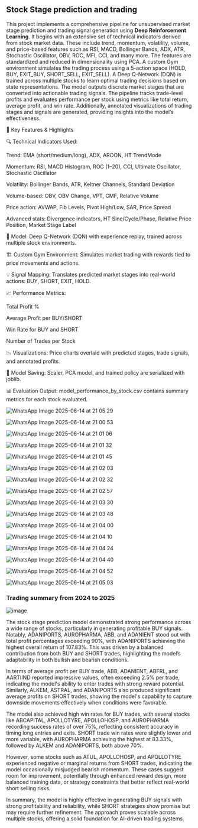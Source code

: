 ## Stock Stage prediction and trading

This project implements a comprehensive pipeline for unsupervised market stage prediction and trading signal generation using **Deep Reinforcement Learning**. It begins with an extensive set of technical indicators derived from stock market data. These include trend, momentum, volatility, volume, and price-based features such as RSI, MACD, Bollinger Bands, ADX, ATR, Stochastic Oscillator, OBV, ROC, MFI, CCI, and many more. The features are standardized and reduced in dimensionality using PCA. A custom  Gym environment simulates the trading process using a 5-action space (HOLD, BUY, EXIT_BUY, SHORT_SELL, EXIT_SELL). A Deep Q-Network (DQN) is trained across multiple stocks to learn optimal trading decisions based on state representations. The model outputs discrete market stages that are converted into actionable trading signals. The pipeline tracks trade-level profits and evaluates performance per stock using metrics like total return, average profit, and win rate. Additionally, annotated visualizations of trading stages and signals are generated, providing insights into the model’s effectiveness.

📌 Key Features & Highlights

🔍 Technical Indicators Used:

Trend: EMA (short/medium/long), ADX, AROON, HT TrendMode

Momentum: RSI, MACD Histogram, ROC (1–20), CCI, Ultimate Oscillator, Stochastic Oscillator

Volatility: Bollinger Bands, ATR, Keltner Channels, Standard Deviation

Volume-based: OBV, OBV Change, VPT, CMF, Relative Volume

Price action: AVWAP, Fib Levels, Pivot High/Low, SAR, Price Spread

Advanced stats: Divergence indicators, HT Sine/Cycle/Phase, Relative Price Position, Market Stage Label

🧠 Model: Deep Q-Network (DQN) with experience replay, trained across multiple stock environments.

🏗️ Custom Gym Environment: Simulates market trading with rewards tied to price movements and actions.

💡 Signal Mapping: Translates predicted market stages into real-world actions: BUY, SHORT, EXIT, HOLD.

📈 Performance Metrics:

Total Profit %

Average Profit per BUY/SHORT

Win Rate for BUY and SHORT

Number of Trades per Stock

📉 Visualizations: Price charts overlaid with predicted stages, trade signals, and annotated profits.

💾 Model Saving: Scaler, PCA model, and trained policy are serialized with joblib.

📊 Evaluation Output: model_performance_by_stock.csv contains summary metrics for each stock evaluated.



![WhatsApp Image 2025-06-14 at 21 05 29](https://github.com/user-attachments/assets/5ec47053-ea92-4b39-a893-c289a0c53996)

![WhatsApp Image 2025-06-14 at 21 00 53](https://github.com/user-attachments/assets/e4896001-88b9-431e-8c31-8443248cc21c)

![WhatsApp Image 2025-06-14 at 21 01 06](https://github.com/user-attachments/assets/3b19017f-6ebd-48c1-8366-86bd5839e17a)

![WhatsApp Image 2025-06-14 at 21 01 32](https://github.com/user-attachments/assets/7dac215b-58c8-48d4-9d0e-adbf4b0255f8)

![WhatsApp Image 2025-06-14 at 21 01 45](https://github.com/user-attachments/assets/2d6898ab-bd3d-490f-ab82-b124b6506b9f)

![WhatsApp Image 2025-06-14 at 21 02 03](https://github.com/user-attachments/assets/403d7c34-0705-4e07-897b-c75a6a9390b5)

![WhatsApp Image 2025-06-14 at 21 02 32](https://github.com/user-attachments/assets/37d52d8d-6f5d-4e03-842e-0ba4f8f58319)

![WhatsApp Image 2025-06-14 at 21 02 57](https://github.com/user-attachments/assets/0e236cf8-e612-4946-9565-9701b643879a)

![WhatsApp Image 2025-06-14 at 21 03 30](https://github.com/user-attachments/assets/ef70a9b9-9ccd-4caf-a9bd-9b988f2dd1d8)

![WhatsApp Image 2025-06-14 at 21 03 48](https://github.com/user-attachments/assets/46114df8-83bc-4ecd-a7d6-cdc8683a32e9)

![WhatsApp Image 2025-06-14 at 21 04 00](https://github.com/user-attachments/assets/cb37d628-9271-4c6d-a3b8-d06bc58d61b2)

![WhatsApp Image 2025-06-14 at 21 04 10](https://github.com/user-attachments/assets/241b9169-2a5c-4f87-bcd3-dec79ab8788c)

![WhatsApp Image 2025-06-14 at 21 04 24](https://github.com/user-attachments/assets/a3159771-1407-4bea-b4dc-980527c1feeb)

![WhatsApp Image 2025-06-14 at 21 04 40](https://github.com/user-attachments/assets/f63027b3-eb0d-47d9-801a-816760793a5e)

![WhatsApp Image 2025-06-14 at 21 04 52](https://github.com/user-attachments/assets/e129889b-e8d9-4946-9603-08d7e263c454)

![WhatsApp Image 2025-06-14 at 21 05 03](https://github.com/user-attachments/assets/ad9fad30-7acb-41d6-a819-0426d7b29bea)


###  **Trading summary from 2024 to 2025**

![image](https://github.com/user-attachments/assets/c6965bf8-44a3-4c2e-a875-45f2d48ddfe7)


The stock stage prediction model demonstrated strong performance across a wide range of stocks, particularly in generating profitable BUY signals. Notably, ADANIPORTS, AUROPHARMA, ABB, and ADANIENT stood out with total profit percentages exceeding 90%, with ADANIPORTS achieving the highest overall return of 107.83%. This was driven by a balanced contribution from both BUY and SHORT trades, highlighting the model’s adaptability in both bullish and bearish conditions.

In terms of average profit per BUY trade, ABB, ADANIENT, ABFRL, and AARTIIND reported impressive values, often exceeding 2.5% per trade, indicating the model's ability to enter trades with strong reward potential. Similarly, ALKEM, ASTRAL, and ADANIPORTS also produced significant average profits on SHORT trades, showing the model's capability to capture downside movements effectively when conditions were favorable.

The model also achieved high win rates for BUY trades, with several stocks like ABCAPITAL, APOLLOTYRE, APOLLOHOSP, and AUROPHARMA recording success rates of over 75%, reflecting consistent accuracy in timing long entries and exits. SHORT trade win rates were slightly lower and more variable, with AUROPHARMA achieving the highest at 83.33%, followed by ALKEM and ADANIPORTS, both above 70%.

However, some stocks such as ATUL, APOLLOHOSP, and APOLLOTYRE experienced negative or marginal returns from SHORT trades, indicating the model occasionally misjudged bearish momentum. These cases suggest room for improvement, potentially through enhanced reward design, more balanced training data, or strategy constraints that better reflect real-world short selling risks.

In summary, the model is highly effective in generating BUY signals with strong profitability and reliability, while SHORT strategies show promise but may require further refinement. The approach proves scalable across multiple stocks, offering a solid foundation for AI-driven trading systems.



